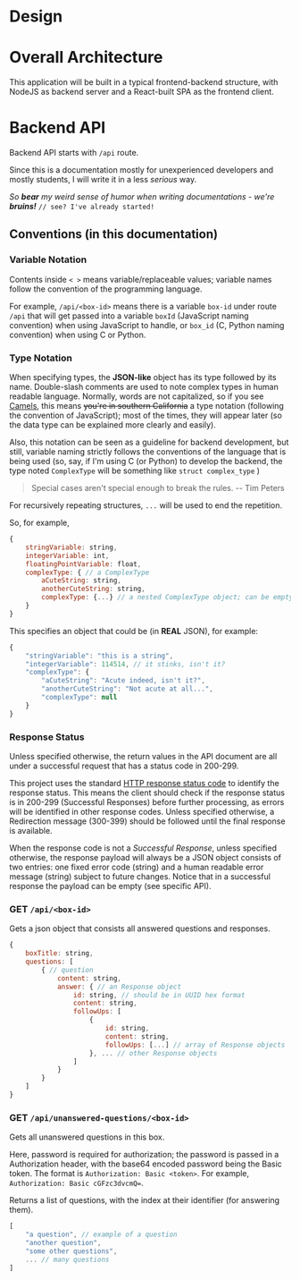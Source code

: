 Design
======

# Overall Architecture

This application will be built in a typical frontend-backend structure, 
with NodeJS as backend server and a React-built SPA as the frontend client.

# Backend API

Backend API starts with `/api` route.

Since this is a documentation mostly for unexperienced developers and mostly students, I will write it in a less *serious* way.

*So **bear** my weird sense of humor when writing documentations - we're **bruins!***  `// see? I've already started!`

## Conventions (in this documentation)

### Variable Notation

Contents inside `< >` means variable/replaceable values; variable names follow the convention of the programming language.

For example, `/api/<box-id>` means there is a variable `box-id` under route `/api` that will get passed into a variable `boxId` (JavaScript naming convention) when using JavaScript to handle, or `box_id` (C, Python naming convention) when using C or Python.

### Type Notation

When specifying types, the **JSON-like** object has its type followed by its name. Double-slash comments are used to note complex types in human readable language. Normally, words are not capitalized, so if you see [Camels](https://en.wikipedia.org/wiki/Camel_case), this means ~~you're in southern California~~ a type notation (following the convention of JavaScript); most of the times, they will appear later (so the data type can be explained more clearly and easily). 

Also, this notation can be seen as a guideline for backend development, but still, variable naming strictly follows the conventions of the language that is being used (so, say, if I'm using C (or Python) to develop the backend, the type noted `ComplexType` will be something like `struct complex_type` )

> Special cases aren't special enough to break the rules.
> -- Tim Peters

For recursively repeating structures, `...` will be used to end the repetition.

So, for example,
```JavaScript
{
    stringVariable: string,
    integerVariable: int,
    floatingPointVariable: float,
    complexType: { // a ComplexType
        aCuteString: string,
        anotherCuteString: string,
        complexType: {...} // a nested ComplexType object; can be empty
    }
}
```

This specifies an object that could be (in **REAL** JSON), for example:

```JavaScript
{
    "stringVariable": "this is a string",
    "integerVariable": 114514, // it stinks, isn't it?
    "complexType": {
        "aCuteString": "Acute indeed, isn't it?",
        "anotherCuteString": "Not acute at all...",
        "complexType": null
    }
}
```
### Response Status

Unless specified otherwise, the return values in the API document are all under a successful request that has a status code in 200-299.

This project uses the standard [HTTP response status code](https://developer.mozilla.org/en-US/docs/Web/HTTP/Status) to identify the response status. This means the client should check if the response status is in 200-299 (Successful Responses) before further processing, as errors will be identified in other response codes. Unless specified otherwise, a Redirection message (300-399) should be followed until the final response is available. 

When the response code is not a *Successful Response*, unless specified otherwise, the response payload will always be a JSON object consists of two entries: one fixed error code (string) and a human readable error message (string) subject to future changes. Notice that in a successful response the payload can be empty (see specific API).

### GET `/api/<box-id>`

Gets a json object that consists all answered questions and responses.

```JavaScript
{
    boxTitle: string,
    questions: [
        { // question
            content: string,
            answer: { // an Response object
                id: string, // should be in UUID hex format
                content: string,
                followUps: [
                    {
                        id: string,
                        content: string,
                        followUps: [...] // array of Response objects
                    }, ... // other Response objects
                ]
            }
        }
    ]
}
```

### GET `/api/unanswered-questions/<box-id>`

Gets all unanswered questions in this box.

Here, password is required for authorization; the password is passed in a Authorization header, with the base64 encoded password being the Basic token. The format is `Authorization: Basic <token>`. For example, `Authorization: Basic cGFzc3dvcmQ=`. 

Returns a list of questions, with the index at their identifier (for answering them).

```JavaScript
[
    "a question", // example of a question
    "another question",
    "some other questions",
    ... // many questions
]
```
